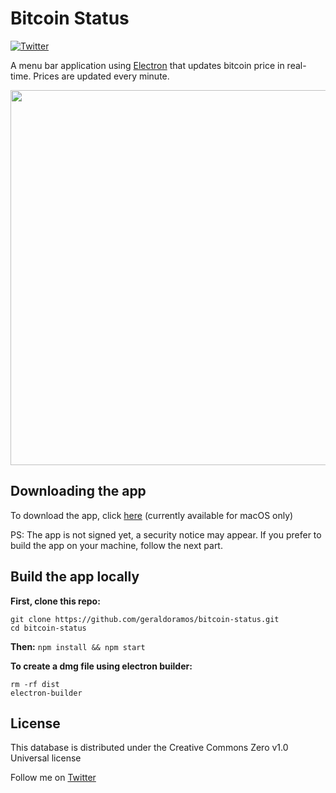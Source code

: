 # Bitcoin Status

[![Twitter](https://img.shields.io/twitter/url/https/twitter.com/fold_left.svg?style=social&label=Follow%20%40geraldoramos)](https://twitter.com/geraldoramos)

A menu bar application using [Electron](https://github.com/electron) that updates bitcoin price in real-time. Prices are updated every minute.

<p align="center"><img src="https://firebasestorage.googleapis.com/v0/b/js-directory.appspot.com/o/bitcoin-status.gif?alt=media&token=31c2e737-8291-4e06-bafc-65ea02397718" width="600"/></p>


## Downloading the app

To download the app, click [here](https://github.com/geraldoramos/bitcoin-status/raw/master/dist/bitcoin-status-1.0.0.dmg) (currently available for macOS only)

PS: The app is not signed yet, a security notice may appear. If you prefer to build the app on your machine, follow the next part.

## Build the app locally

**First, clone this repo:**
 ```
git clone https://github.com/geraldoramos/bitcoin-status.git
cd bitcoin-status
 ```

**Then:**
```npm install && npm start```

**To create a dmg file using electron builder:**
```
rm -rf dist
electron-builder
```


## License
This database is distributed under the Creative Commons Zero v1.0 Universal license

Follow me on [Twitter](http://twitter.com/geraldoramos)
